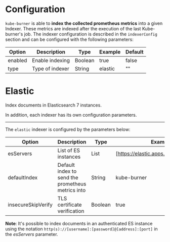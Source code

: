 # Configuration 

`kube-burner` is able to **index the collected prometheus metrics** into a given Indexer. These metrics are indexed after the execution of the last Kube-burner's job.
The indexer configuration is described in the `indexerConfig` section and can be configured with the following parameters:


| Option               | Description           | Type     | Example    | Default |
|----------------------|-----------------------|----------|------------|---------|
| enabled              | Enable indexing       | Boolean  | true       | false   |
| type                 | Type of indexer       | String   | elastic    | ""      | 


# Elastic

Index documents in Elasticsearch 7 instances.

In addition, each indexer has its own configuration parameters.

----

The `elastic` indexer is configured by the parameters below:

| Option               | Description                                       | Type        | Example                                  | Default |
|----------------------|---------------------------------------------------|-------------|------------------------------------------|---------|
| esServers            | List of ES instances                              | List        | [https://elastic.apps.rsevilla.org:9200] | ""      |
| defaultIndex         | Default index to send the prometheus metrics into | String      | kube-burner                              | ""      | 
| insecureSkipVerify   | TLS certificate verification                      | Boolean     | true                                     | false   |

**Note**: It's possible to index documents in an authenticated ES instance using the notation `http(s)://[username]:[password]@[address]:[port]` in the *esServers* parameter.



